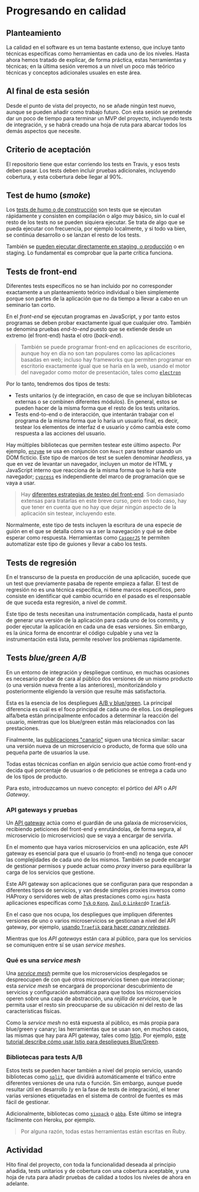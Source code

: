 # Progresando en calidad

## Planteamiento

La calidad en el software es un tema bastante extenso, que incluye
tanto técnicas específicas como herramientas en cada uno de los
niveles. Hasta ahora hemos tratado de explicar, de forma práctica,
estas herramientas y técnicas; en la última sesión veremos a un nivel
un poco más teórico técnicas y conceptos adicionales usuales en este
área.

## Al final de esta sesión

Desde el punto de vista del proyecto, no se añade ningún test nuevo, aunque se pueden añadir como trabajo futuro. Con esta sesión se pretende dar un poco de tiempo para terminar un MVP del proyecto, incluyendo tests de integración, y se
habrá creado una hoja de ruta para abarcar todos los demás aspectos
que necesite. 

## Criterio de aceptación

El repositorio tiene que estar corriendo los tests en Travis, y esos
tests deben pasar. Los tests deben incluir pruebas adicionales,
incluyendo cobertura, y esta cobertura debe llegar al 90%.

## Test de humo (*smoke*)

Los [tests de humo o de construcción](http://softwaretestingfundamentals.com/smoke-testing/) son tests que se ejecutan rápidamente y consisten en compilación o algo muy básico, sin lo cual el resto de los tests no se pueden siquiera ejecutar. Se trata de algo que se pueda ejecutar con frecuencia, por ejemplo localmente, y si todo va bien, se continúa desarrollo o se lanzan el resto de los tests.

También se [pueden ejecutar directamente en staging, o producción](https://miguelgfierro.com/blog/2018/a-beginners-guide-to-python-testing/) o en staging. Lo fundamental es comprobar que la parte crítica funciona.

## Tests de front-end

Diferentes tests específicos no se han incluido por no corresponder exactamente a un planteamiento teórico individual o bien simplemente porque son partes de la aplicación que no da tiempo a llevar a cabo en un seminario tan corto.

En el *front-end* se ejecutan programas en JavaScript, y por tanto
estos programas se deben probar exactamente igual que cualquier
otro. También se denomina pruebas *end-to-end* puesto que se extiende
desde un extremo (el front-end) hasta el otro (*back-end*).

> También se puede programar front-end en aplicaciones de escritorio, aunque hoy en día no son tan populares como las aplicaciones basadas en web; incluso hay frameworks que permiten programar en escritorio exactamente igual que se haría en la web, usando el motor del navegador como motor de presentación, tales como [`electron`](https://www.electronjs.org/)

Por lo tanto, tendremos dos tipos de tests: 

* Tests unitarios (y de integración, en caso de que se incluyan bibliotecas externas o se combinen diferentes módulos). En general, estos se pueden hacer de la misma forma que el resto de los tests unitarios.
* Tests end-to-end o de interacción, que intentarán trabajar con el programa de la misma forma que lo haría un usuario final, es decir, testear los elementos de interfaz d e usuario y cómo cambia este como respuesta a las acciones del usuario.

Hay múltiples bibliotecas que permiten testear este último aspecto. Por ejemplo, [`enzyme`](https://airbnb.io/enzyme/) se usa en conjunción con `React` para testear usando un DOM ficticio. Este tipo de marcos de test se suelen denominar *headless*, ya que en vez de levantar un navegador, incluyen un motor de HTML y JavaScript interno que reacciona de la misma forma que lo haría este navegador; [`cypress`](https://www.cypress.io/) es independiente del marco de programación que se vaya a usar. 

> Hay [diferentes estrategias de testeo del front-end](https://medium.com/@toastui/pragmatic-front-end-testing-strategies-1-4a969ab09453). Son demasiado extensas para tratarlas en este breve curso, pero en todo caso, hay que tener en cuenta que no hay que dejar ningún aspecto de la aplicación sin testear, incluyendo este.

Normalmente, este tipo de tests incluyen la escritura de una especie
de guión en el que se detalla cómo va a ser la navegación y qué se
debe esperar como respuesta. Herramientas como
[`CasperJS`](http://casperjs.org/) te permiten automatizar este tipo
de guiones y llevar a cabo los tests.

## Tests de regresión

En el transcurso de la puesta en producción de una aplicación, sucede
que un test que previamente pasaba de repente empieza a fallar. El
test de regresión no es una técnica específica, ni tiene marcos
específicos, pero consiste en identificar qué cambio ocurrido en el
pasado es el responsable de que suceda esta regresión, a nivel de
*commit*.

Este tipo de tests necesitan una instrumentación complicada, hasta el
punto de generar una versión de la aplicación para cada uno de los
commits, y poder ejecutar la aplicación en cada una de esas
versiones. Sin embargo, es la única forma de encontrar el código
culpable y una vez la instrumentación está lista, permite resolver los
problemas rápidamente.


## Tests *blue/green* *A/B*

En un entorno de integración y despliegue continuo, en muchas
ocasiones es necesario probar de cara al público dos versiones de un
mismo producto (o una versión nueva frente a las anteriores), monitorizándolo y posteriormente eligiendo la versión
que resulte más satisfactoria.

Esta es la esencia de los despliegues [A/B y blue/green](https://dev.to/david_j_eddy/whats-the-difference-ab-testing-vs-bluegreen-deployment-3p77). La
principal diferencia es cuál es el foco principal de cada uno de
ellos. Los despliegues alfa/beta están principalmente enfocados a
determinar la reacción del usuario, mientras que los blue/green están
más relacionados con las prestaciones.

Finalmente, las [publicaciones "canario"](https://blog.getambassador.io/cloud-native-patterns-canary-release-1cb8f82d371a)
siguen una técnica similar: sacar una versión nueva de un
microservicio o producto, de forma que sólo una pequeña parte de
usuarios la use.

Todas estas técnicas confían en algún servicio que actúe como
front-end y decida qué porcentaje de usuarios o de peticiones se
entrega a cada uno de los tipos de producto. 

Para esto, introduzcamos un nuevo concepto: el pórtico del API o *API
Gateway*.

### API gateways y pruebas

Un [API gateway](https://www.nginx.com/learn/api-gateway/) actúa como
el guardián de una galaxia de microservicios, recibiendo peticiones
del front-end y enrutándolas, de forma segura, al microservicio (o microservicios) que se
vaya a encargar de servirla.

En el momento que haya varios microservicios en una aplicación, este
API gateway es esencial para que el usuario (o front-end) no tenga que
conocer las complejidades de cada uno de los mismos. También se puede
encargar de gestionar permisos y puede actuar como *proxy* inverso
para equilibrar la carga de los servicios que gestione.

Este API gateway son aplicaciones que se configuran para que respondan
a diferentes tipos de servicios, y van desde simples proxies inversos
como HAProxy o servidores web de altas prestaciones como `nginx` hasta
aplicaciones específicas como [`Tyk` o `Kong`](https://www.bbva.com/es/tyk-kong-analizamos-estos-dos-api-gateways/),
[`Zuul` o `Linkerd`](https://engineering.opsgenie.com/comparing-api-gateway-performances-nginx-vs-zuul-vs-spring-cloud-gateway-vs-linkerd-b2cc59c65369)o
[`Traefik`](https://github.com/containous/traefik). 

En el caso que nos ocupa, los despliegues que impliquen diferentes
versiones de uno o varios microservicios se gestionan a nivel del API
gateway, por ejemplo, [usando `Traefik` para hacer *canary releases*](https://blog.containo.us/canary-releases-with-traefik-on-gke-at-holidaycheck-d3c0928f1e02). 

Mientras que los *API gateways* están cara al público, para que los
servicios se comuniquen entre sí se usan *service meshes*. 

### Qué es una *service mesh*

Una [*service mesh*](https://medium.com/swlh/a-quick-introduction-to-service-meshes-c4c47c6894b1) 
permite que los microservicios desplegados se despreocupen de con qué
otros microservicios tienen que interaccionar; esta *service mesh* se
encargará de proporcionar descubrimiento de servicios y configuración
automática para que todos los microservicios operen sobre una capa de
abstracción, una *rejilla de servicios*, que le permita usar el resto
sin preocuparse de su ubicación ni del resto de las características
físicas. 

Como la *service mesh* no está expuesta al público, es más propia para
blue/green y canary; las herramientas que se usan son, en muchos
casos, las mismas que hay para API gateway, tales como [Istio](https://istio.io/). Por
ejemplo, [este tutorial describe cómo usar Istio para despliegues Blue/Green](https://thenewstack.io/tutorial-blue-green-deployments-with-kubernetes-and-istio/).

### Bibliotecas para tests A/B 

Estos tests se pueden hacer también a nivel del propio servicio,
usando bibliotecas como [`split`](https://github.com/splitrb/split),
que dividirá automáticamente el tráfico entre diferentes versiones de
una ruta o función. Sin embargo, aunque puede resultar útil en
desarrollo (y en la fase de tests de integración), el tener
varias versiones etiquetadas en el sistema de control de fuentes es
más fácil de gestionar.

Adicionalmente, bibliotecas como
[`sixpack`](http://sixpack.seatgeek.com/) o
[`abba`](https://github.com/maccman/abba). Este último se integra
fácilmente con Heroku, por ejemplo.

> Por alguna razón, todas estas herramientas están escritas en Ruby. 

## Actividad


Hito final del proyecto, con toda la funcionalidad deseada al
principio añadida, tests unitarios y de cobertura con una cobertura
aceptable, y una hoja de ruta para añadir pruebas de calidad a todos
los niveles de ahora en adelante. 

